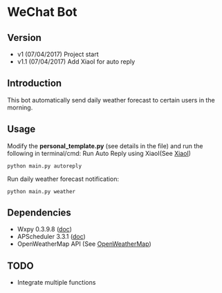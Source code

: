 # WeChat Bot


## Version
- v1 (07/04/2017)
Project start
- v1.1 (07/04/2017)
Add XiaoI for auto reply

## Introduction
This bot automatically send daily weather forecast to certain users in the morning.

## Usage
Modify the **personal_template.py** (see details in the file) and run the following in terminal/cmd:
Run Auto Reply using XiaoI(See [XiaoI](http://www.xiaoi.com/))
```
python main.py autoreply
```
Run daily weather forecast notification:
```
python main.py weather
```

## Dependencies
- Wxpy 0.3.9.8 ([doc](http://wxpy.readthedocs.io/zh/latest/))
- APScheduler 3.3.1 ([doc](http://apscheduler.readthedocs.io/en/latest/index.html))
- OpenWeatherMap API (See [OpenWeatherMap](https://openweathermap.org/))


## TODO
- Integrate multiple functions
